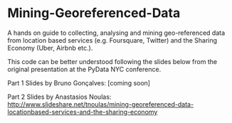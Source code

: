# Mining-Georeferenced-Data
A hands on guide to collecting, analysing and mining geo-referenced data from location based services (e.g. Foursquare, Twitter) and the Sharing Economy (Uber, Airbnb etc.). 

This code can be better understood following the slides below from the original presentation at the PyData NYC conference.

Part 1 Slides by Bruno Gonçalves: [coming soon] 

Part 2 Slides by Anastasios Noulas: http://www.slideshare.net/tnoulas/mining-georeferenced-data-locationbased-services-and-the-sharing-economy
